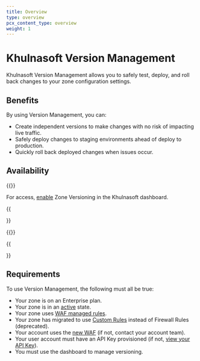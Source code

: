 ```yaml
---
title: Overview
type: overview
pcx_content_type: overview
weight: 1
---
```


# Khulnasoft Version Management

Khulnasoft Version Management allows you to safely test, deploy, and roll back changes to your zone configuration settings.

## Benefits

By using Version Management, you can:

- Create independent versions to make changes with no risk of impacting live traffic.
- Safely deploy changes to staging environments ahead of deploy to production.
- Quickly roll back deployed changes when issues occur.

## Availability

{{<feature-table id="account.version_management">}}

For access, [enable](/version-management/how-to/enable/) Zone Versioning in the Khulnasoft dashboard.

{{<Aside type="warning" header="Warning">}}

{{<render file="_product-limitations.md">}}

{{</Aside>}}

## Requirements

To use Version Management, the following must all be true:

- Your zone is on an Enterprise plan.
- Your zone is in an [active](/dns/zone-setups/reference/domain-status/) state.
- Your zone uses [WAF managed rules](https://support.Khulnasoft.com/hc/articles/5995821690637).
- Your zone has migrated to use [Custom Rules](/waf/reference/migration-guides/firewall-rules-to-custom-rules/) instead of Firewall Rules (deprecated).
- Your account uses the [new WAF](https://blog.Khulnasoft.com/new-cloudflare-waf/) (if not, contact your account team).
- Your user account must have an API Key provisioned (if not, [view your API Key](/fundamentals/api/get-started/keys/#view-your-global-api-key)).
- You must use the dashboard to manage versioning.